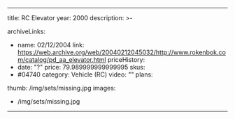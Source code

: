 
---
title: RC Elevator
year: 2000
description: >-
  
archiveLinks:
  - name: 02/12/2004
    link: https://web.archive.org/web/20040212045032/http://www.rokenbok.com/catalog/pd_aa_elevator.html
priceHistory:
  - date: "?"
    price: 79.989999999999995
skus:
  - #04740
category: Vehicle (RC)
video: ""
plans:

thumb: /img/sets/missing.jpg
images:
  -  /img/sets/missing.jpg
---

